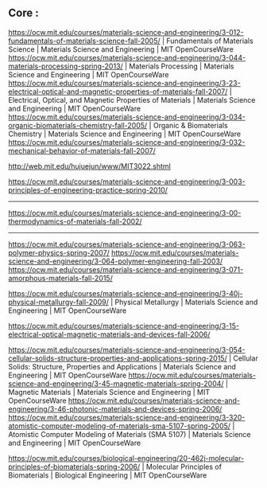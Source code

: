 ## Core :

https://ocw.mit.edu/courses/materials-science-and-engineering/3-012-fundamentals-of-materials-science-fall-2005/ | Fundamentals of Materials Science | Materials Science and Engineering | MIT OpenCourseWare
https://ocw.mit.edu/courses/materials-science-and-engineering/3-044-materials-processing-spring-2013/ | Materials Processing | Materials Science and Engineering | MIT OpenCourseWare
https://ocw.mit.edu/courses/materials-science-and-engineering/3-23-electrical-optical-and-magnetic-properties-of-materials-fall-2007/ | Electrical, Optical, and Magnetic Properties of Materials | Materials Science and Engineering | MIT OpenCourseWare
https://ocw.mit.edu/courses/materials-science-and-engineering/3-034-organic-biomaterials-chemistry-fall-2005/ | Organic & Biomaterials Chemistry | Materials Science and Engineering | MIT OpenCourseWare
https://ocw.mit.edu/courses/materials-science-and-engineering/3-032-mechanical-behavior-of-materials-fall-2007/

http://web.mit.edu/hujuejun/www/MIT3022.shtml

https://ocw.mit.edu/courses/materials-science-and-engineering/3-003-principles-of-engineering-practice-spring-2010/

---

https://ocw.mit.edu/courses/materials-science-and-engineering/3-00-thermodynamics-of-materials-fall-2002/

---

https://ocw.mit.edu/courses/materials-science-and-engineering/3-063-polymer-physics-spring-2007/
https://ocw.mit.edu/courses/materials-science-and-engineering/3-064-polymer-engineering-fall-2003/
https://ocw.mit.edu/courses/materials-science-and-engineering/3-071-amorphous-materials-fall-2015/

https://ocw.mit.edu/courses/materials-science-and-engineering/3-40j-physical-metallurgy-fall-2009/ | Physical Metallurgy | Materials Science and Engineering | MIT OpenCourseWare

https://ocw.mit.edu/courses/materials-science-and-engineering/3-15-electrical-optical-magnetic-materials-and-devices-fall-2006/

https://ocw.mit.edu/courses/materials-science-and-engineering/3-054-cellular-solids-structure-properties-and-applications-spring-2015/ | Cellular Solids: Structure, Properties and Applications | Materials Science and Engineering | MIT OpenCourseWare
https://ocw.mit.edu/courses/materials-science-and-engineering/3-45-magnetic-materials-spring-2004/ | Magnetic Materials | Materials Science and Engineering | MIT OpenCourseWare
https://ocw.mit.edu/courses/materials-science-and-engineering/3-46-photonic-materials-and-devices-spring-2006/
https://ocw.mit.edu/courses/materials-science-and-engineering/3-320-atomistic-computer-modeling-of-materials-sma-5107-spring-2005/ | Atomistic Computer Modeling of Materials (SMA 5107) | Materials Science and Engineering | MIT OpenCourseWare

https://ocw.mit.edu/courses/biological-engineering/20-462j-molecular-principles-of-biomaterials-spring-2006/ | Molecular Principles of Biomaterials | Biological Engineering | MIT OpenCourseWare
